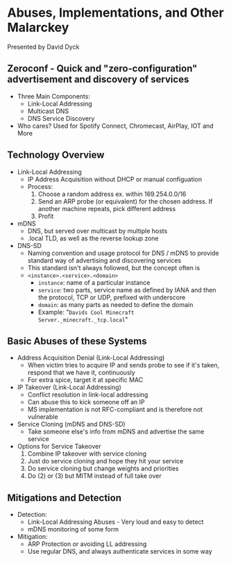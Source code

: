 # Abuses, Implementations, and Other Malarckey

Presented by David Dyck

## Zeroconf - Quick and "zero-configuration" advertisement and discovery of services

- Three Main Components:
    - Link-Local Addressing
    - Multicast DNS
    - DNS Service Discovery
- Who cares? Used for Spotify Connect, Chromecast, AirPlay, IOT and More

## Technology Overview

- Link-Local Addressing
    - IP Address Acquisition without DHCP or manual configuation
    - Process:
        1. Choose a random address ex. within 169.254.0.0/16
        2. Send an ARP probe (or equivalent) for the chosen address. If another machine repeats, pick different address
        3. Profit
- mDNS
    - DNS, but served over multicast by multiple hosts
    - .local TLD, as well as the reverse lookup zone
- DNS-SD
    - Naming convention and usage protocol for DNS / mDNS to provide standard way of advertising and discovering services
    - This standard isn't always followed, but the concept often is
    - `<instance>.<service>.<domain>`
        - `instance`: name of a particular instance
        - `service`: two parts, service name as defined by IANA and then the protocol, TCP or UDP, prefixed with underscore
        - `domain`: as many parts as needed to define the domain
        - Example: "`Davids Cool Minecraft Server._minecraft._tcp.local`"

## Basic Abuses of these Systems

- Address Acquisition Denial (Link-Local Addressing)
    - When victim tries to acquire IP and sends probe to see if it's taken, respond that we have it, continuously
    - For extra spice, target it at specific MAC
- IP Takeover (Link-Local Addressing)
    - Conflict resolution in link-local addressing
    - Can abuse this to kick someone off an IP
    - MS implementation is not RFC-compliant and is therefore not vulnerable
- Service Cloning (mDNS and DNS-SD)
    - Take someone else's info from mDNS and advertise the same service
- Options for Service Takeover
    1. Combine IP takeover with service cloning
    2. Just do service cloning and hope they hit your service
    3. Do service cloning but change weights and priorities
    4. Do (2) or (3) but MITM instead of full take over

## Mitigations and Detection

- Detection:
    - Link-Local Addressing Abuses - Very loud and easy to detect
    - mDNS monitoring of some form
- Mitigation:
    - ARP Protection or avoiding LL addressing
    - Use regular DNS, and always authenticate services in some way

